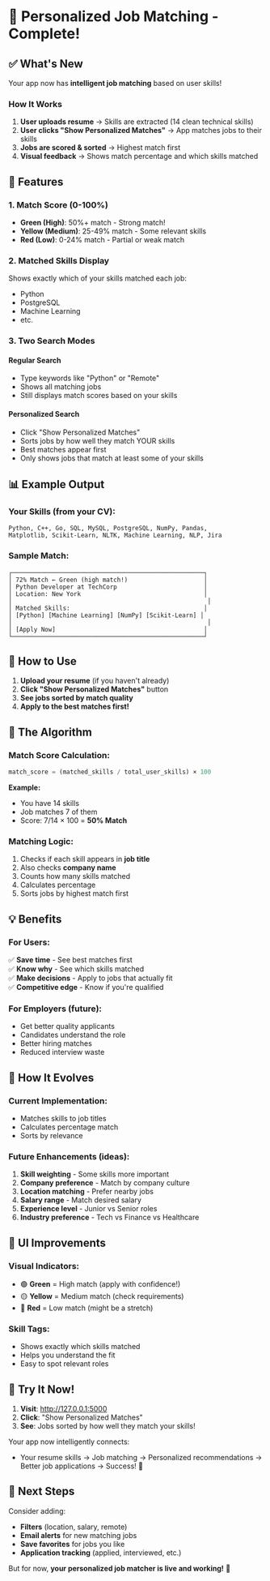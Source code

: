 # 🎯 Personalized Job Matching - Complete!

## ✅ What's New

Your app now has **intelligent job matching** based on user skills!

### How It Works

1. **User uploads resume** → Skills are extracted (14 clean technical skills)
2. **User clicks "Show Personalized Matches"** → App matches jobs to their skills
3. **Jobs are scored & sorted** → Highest match first
4. **Visual feedback** → Shows match percentage and which skills matched

## 🎨 Features

### 1. **Match Score** (0-100%)
- **Green (High)**: 50%+ match - Strong match!
- **Yellow (Medium)**: 25-49% match - Some relevant skills
- **Red (Low)**: 0-24% match - Partial or weak match

### 2. **Matched Skills Display**
Shows exactly which of your skills matched each job:
- Python
- PostgreSQL
- Machine Learning
- etc.

### 3. **Two Search Modes**

#### Regular Search
- Type keywords like "Python" or "Remote"
- Shows all matching jobs
- Still displays match scores based on your skills

#### Personalized Search
- Click "Show Personalized Matches"
- Sorts jobs by how well they match YOUR skills
- Best matches appear first
- Only shows jobs that match at least some of your skills

## 📊 Example Output

### Your Skills (from your CV):
```
Python, C++, Go, SQL, MySQL, PostgreSQL, NumPy, Pandas, 
Matplotlib, Scikit-Learn, NLTK, Machine Learning, NLP, Jira
```

### Sample Match:
```
┌─────────────────────────────────────────────────────┐
│ 72% Match ← Green (high match!)                     │
│ Python Developer at TechCorp                        │
│ Location: New York                                  │
│                                                      │
│ Matched Skills:                                     │
│ [Python] [Machine Learning] [NumPy] [Scikit-Learn] │
│                                                      │
│ [Apply Now]                                         │
└─────────────────────────────────────────────────────┘
```

## 🚀 How to Use

1. **Upload your resume** (if you haven't already)
2. **Click "Show Personalized Matches"** button
3. **See jobs sorted by match quality**
4. **Apply to the best matches first!**

## 🎯 The Algorithm

### Match Score Calculation:
```python
match_score = (matched_skills / total_user_skills) × 100
```

**Example:**
- You have 14 skills
- Job matches 7 of them
- Score: 7/14 × 100 = **50% Match**

### Matching Logic:
1. Checks if each skill appears in **job title**
2. Also checks **company name**
3. Counts how many skills matched
4. Calculates percentage
5. Sorts jobs by highest match first

## 💡 Benefits

### For Users:
✅ **Save time** - See best matches first  
✅ **Know why** - See which skills matched  
✅ **Make decisions** - Apply to jobs that actually fit  
✅ **Competitive edge** - Know if you're qualified

### For Employers (future):
- Get better quality applicants
- Candidates understand the role
- Better hiring matches
- Reduced interview waste

## 🔄 How It Evolves

### Current Implementation:
- Matches skills to job titles
- Calculates percentage match
- Sorts by relevance

### Future Enhancements (ideas):
1. **Skill weighting** - Some skills more important
2. **Company preference** - Match by company culture
3. **Location matching** - Prefer nearby jobs
4. **Salary range** - Match desired salary
5. **Experience level** - Junior vs Senior roles
6. **Industry preference** - Tech vs Finance vs Healthcare

## 🎨 UI Improvements

### Visual Indicators:
- 🟢 **Green** = High match (apply with confidence!)
- 🟡 **Yellow** = Medium match (check requirements)
- 🔴 **Red** = Low match (might be a stretch)

### Skill Tags:
- Shows exactly which skills matched
- Helps you understand the fit
- Easy to spot relevant roles

## 📱 Try It Now!

1. **Visit**: http://127.0.0.1:5000
2. **Click**: "Show Personalized Matches"
3. **See**: Jobs sorted by how well they match your skills!

Your app now intelligently connects:
- Your resume skills → Job matching → Personalized recommendations → Better job applications → Success! 🎉

## 🎯 Next Steps

Consider adding:
- **Filters** (location, salary, remote)
- **Email alerts** for new matching jobs
- **Save favorites** for jobs you like
- **Application tracking** (applied, interviewed, etc.)

But for now, **your personalized job matcher is live and working!** 🚀

